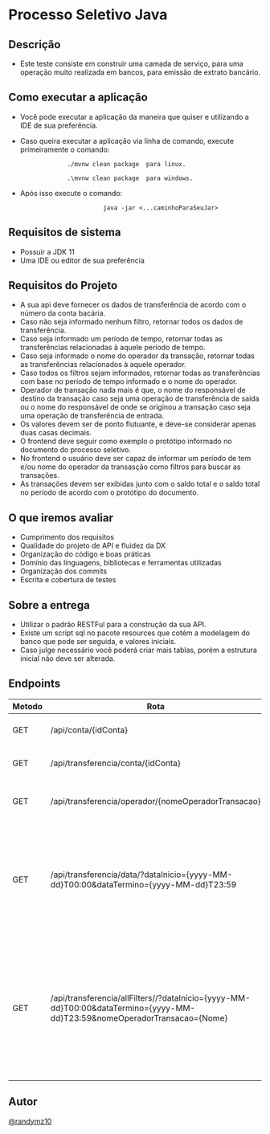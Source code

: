 # Processo Seletivo Java

## Descrição 

- Este teste consiste em construir uma camada de serviço, para uma operação muito realizada em bancos, para emissão de extrato bancário.


## Como executar a aplicação 

- Você pode executar a aplicação da maneira que quiser e utilizando a IDE de sua preferência. 
- Caso queira executar a aplicação via linha de comando, execute primeiramente o comando:

                   ./mvnw clean package  para linux.

                   .\mvnw clean package  para windows.
- Após isso execute o comando: 

                             java -jar <...caminhoParaSeuJar>

## Requisitos de sistema

- Possuir a JDK 11 
- Uma IDE ou editor de sua preferência

## Requisitos do Projeto

- A sua api deve fornecer os dados de transferência de acordo com o número da conta bacária.
- Caso não seja informado nenhum filtro, retornar  todos os dados de transferência.
- Caso seja informado um período de tempo, retornar todas as transferências relacionadas à aquele período de tempo.
- Caso seja informado o nome do operador da transação, retornar todas as transferências relacionados à aquele operador.
- Caso todos os filtros sejam informados, retornar todas as transferências com base no período de tempo informado e o nome do operador.
- Operador de transação nada mais é que, o nome do responsável de destino da transação caso seja uma operação de transferência de saida ou o nome do responsável de onde se originou a transação caso seja uma operação de transferência de entrada.
- Os valores devem ser de ponto flutuante, e deve-se considerar apenas duas casas decimais.
- O frontend deve seguir como exemplo o protótipo informado no documento do processo seletivo.
- No frontend o usuário deve ser capaz de informar um período de tem e/ou nome do operador da transasção como filtros para buscar as transações.
- As transações devem ser exibidas junto com o saldo total e o saldo total no período de acordo com o protótipo do documento.

## O que iremos avaliar
- Cumprimento dos requisitos
- Qualidade do projeto de API e fluidez da DX
- Organização do código e boas práticas
- Domínio das linguagens, bibliotecas e ferramentas utilizadas
- Organização dos commits
- Escrita e cobertura de testes

## Sobre a entrega
- Utilizar o padrão RESTFul para a construção da sua API.
- Existe um script sql no pacote resources que cotém a modelagem do banco que pode ser seguida, e valores iniciais.
- Caso julge necessário você poderá criar mais tablas, porém a estrutura inicial não deve ser alterada.

## Endpoints

| Metodo | Rota                                                                                                                      |  Descrição                                                                                                                                               |
|--------|---------------------------------------------------------------------------------------------------------------------------|----------------------------------------------------------------------------------------------------------------------------------------------------------|
| GET    | /api/conta/{idConta}                                                                                                      | Detalha os detalhes de uma conta                                                                                                                         | 
| GET    | /api/transferencia/conta/{idConta}                                                                                        | Lista as transferencias por conta                                                                                                                        |
| GET    | /api/transferencia/operador/{nomeOperadorTransacao}                                                                       | Lista as transferencias por nome do operador                                                                                                             |
| GET    | /api/transferencia/data/?dataInicio={yyyy-MM-dd}T00:00&dataTermino={yyyy-MM-dd}T23:59                                     | Lista as transferencias por um periodo de tempo, substituir os valores entre chaves ({}) pelas datas con formato ano-mes-dia                             |
| GET    | /api/transferencia/allFilters//?dataInicio={yyyy-MM-dd}T00:00&dataTermino={yyyy-MM-dd}T23:59&nomeOperadorTransacao={Nome} | Lista as transferencias por um periodo de tempo e nome do operador, substituir os valores entre chaves ({}) pelas datas con formato ano-mes-dia e o nome |

## Autor

[@randymz10](https://github.com/randymz10)